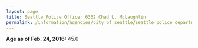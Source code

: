 ```yaml
---
layout: page
title: Seattle Police Officer 6362 Chad L. McLaughlin
permalink: /information/agencies/city_of_seattle/seattle_police_department/copbook/6362/
---
```


**Age as of Feb. 24, 2016:** 45.0
